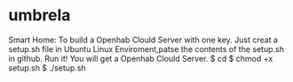 # umbrela
Smart Home:
To build a Openhab Clould Server with one key.
Just creat a setup.sh file in Ubuntu Linux Enviroment,patse the contents of the setup.sh in github.
Run it! You will get a Openhab Clould Server.
$ cd
$ chmod +x setup.sh
$ ./setup.sh
